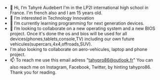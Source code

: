 - 👋 Hi, I’m Tahyré Audebert I'm in the LP2I international high school in France. I'm french also and I am 15 years old.
- 👀 I’m interested in Technology Innovation
- 🌱 I’m currently learning programming for next generation devices.
- 💞️ I’m looking to collaborate on a new operating system and a new BIOS project. Once it's done the os and bios will be used for all devices(phones,tablets,console,TV) including our own future vehicules(supercars,4x4,offroads,SUV).
-   I'm also looking to collaborate on aero-vehicules, laptop and phone project.
- 📫 To reach me use this email adress "tahypro86@outlook.fr" You can also reach me on Instagram, Facebook, Twitter, by hinting tahypro86.
Thank you for reading.
